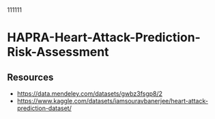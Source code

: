 111111
# HAPRA-Heart-Attack-Prediction-Risk-Assessment
## Resources
* https://data.mendeley.com/datasets/gwbz3fsgp8/2
* https://www.kaggle.com/datasets/iamsouravbanerjee/heart-attack-prediction-dataset/

